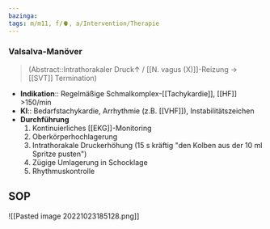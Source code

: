 ```yaml
---
bazinga: 
tags: m/m11, f/🫀, a/Intervention/Therapie
---
```

### Valsalva-Manöver
> (Abstract::Intrathorakaler Druck↑ / [[N. vagus (X)]]-Reizung → [[SVT]] Termination)
- **Indikation**:: Regelmäßige Schmalkomplex-[[Tachykardie]], [[HF]] >150/min
- **KI**:: Bedarfstachykardie, Arrhythmie (z.B. [[VHF]]), Instabilitätszeichen
- **Durchführung**
	1. Kontinuierliches [[EKG]]-Monitoring
	2. Oberkörperhochlagerung
	3. Intrathorakale Druckerhöhung (15 s kräftig "den Kolben aus der 10 ml Spritze pusten")
	4. Zügige Umlagerung in Schocklage
	5. Rhythmuskontrolle
## SOP
![[Pasted image 20221023185128.png]]